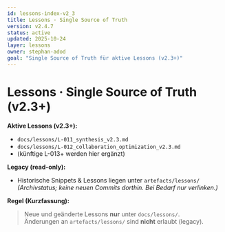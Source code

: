 ```yaml
---
id: lessons-index-v2_3
title: Lessons · Single Source of Truth
version: v2.4.7
status: active
updated: 2025-10-24
layer: lessons
owner: stephan-adod
goal: "Single Source of Truth für aktive Lessons (v2.3+)"
---
```


# Lessons · Single Source of Truth (v2.3+)

**Aktive Lessons (v2.3+):**
- `docs/lessons/L-011_synthesis_v2.3.md`
- `docs/lessons/L-012_collaboration_optimization_v2.3.md`
- (künftige L-013+ werden hier ergänzt)

**Legacy (read-only):**
- Historische Snippets & Lessons liegen unter `artefacts/lessons/`  
  *(Archivstatus; keine neuen Commits dorthin. Bei Bedarf nur verlinken.)*

**Regel (Kurzfassung):**
> Neue und geänderte Lessons **nur** unter `docs/lessons/`.  
> Änderungen an `artefacts/lessons/` sind **nicht** erlaubt (legacy).
